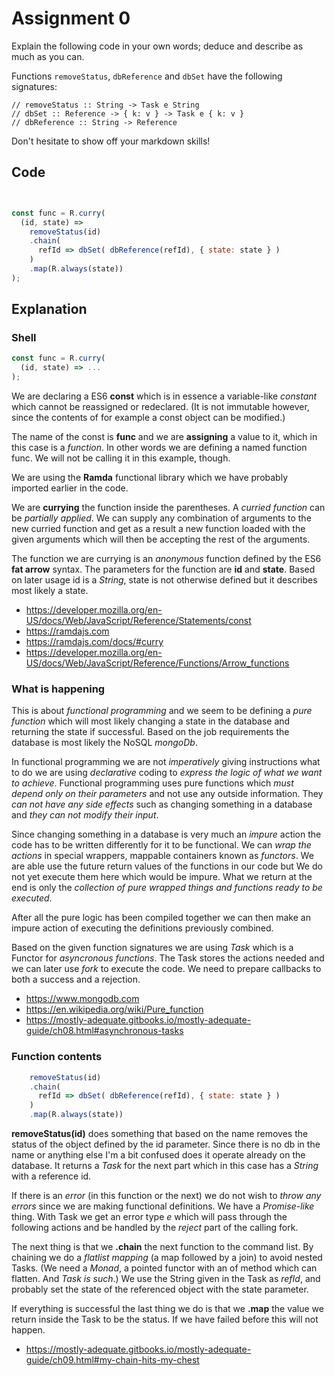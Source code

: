 # Assignment 0

Explain the following code in your own words; deduce and describe as much as you can.

Functions ```removeStatus```, ```dbReference``` and ```dbSet``` have the following signatures:

```
// removeStatus :: String -> Task e String
// dbSet :: Reference -> { k: v } -> Task e { k: v }
// dbReference :: String -> Reference
```

Don't hesitate to show off your markdown skills!

## Code

```javascript


const func = R.curry(
  (id, state) =>
    removeStatus(id)
    .chain(
      refId => dbSet( dbReference(refId), { state: state } )
    )
    .map(R.always(state))
);

```

## Explanation

### Shell

```javascript
const func = R.curry(
  (id, state) => ...
);
```

We are declaring a ES6 **const** which is in essence a variable-like *constant* which cannot be reassigned or redeclared. (It is not immutable however, since the contents of for example a const object can be modified.)

The name of the const is **func** and we are **assigning** a value to it, which in this case is a *function*. In other words we are defining a named function func. We will not be calling it in this example, though.

We are using the **Ramda** functional library which we have probably imported earlier in the code.

We are **currying** the function inside the parentheses. A *curried function* can be *partially applied*. We can supply any combination of arguments to the new curried function and get as a result a new function loaded with the given arguments which will then be accepting the rest of the arguments.

The function we are currying is an *anonymous* function defined by the ES6 **fat arrow** syntax. The parameters for the function are **id** and **state**. Based on later usage id is a *String*, state is not otherwise defined but it describes most likely a state.

* https://developer.mozilla.org/en-US/docs/Web/JavaScript/Reference/Statements/const
* https://ramdajs.com
* https://ramdajs.com/docs/#curry
* https://developer.mozilla.org/en-US/docs/Web/JavaScript/Reference/Functions/Arrow_functions

### What is happening

This is about *functional programming* and we seem to be defining a *pure function* which will most likely changing a state in the database and returning the state if successful. Based on the job requirements the database is most likely the NoSQL *mongoDb*.

In functional programming we are not *imperatively* giving instructions what to do we are using *declarative* coding to *express the logic of what we want to achieve*. Functional programming uses pure functions which *must depend only on their parameters* and not use any outside information. They *can not have any side effects* such as changing something in a database and *they can not modify their input*.

Since changing something in a database is very much an *impure* action the code has to be written differently for it to be functional. We can *wrap the actions* in special wrappers, mappable containers known as *functors*. We are able use the future return values of the functions in our code but We do not yet execute them here which would be impure. What we return at the end is only the *collection of pure wrapped things and functions ready to be executed*.

After all the pure logic has been compiled together we can then make an impure action of executing the definitions previously combined.

Based on the given function signatures we are using *Task* which is a Functor for *asyncronous functions*. The Task stores the actions needed and we can later use *fork* to execute the code. We need to prepare callbacks to both a success and a rejection.

* https://www.mongodb.com
* https://en.wikipedia.org/wiki/Pure_function
* https://mostly-adequate.gitbooks.io/mostly-adequate-guide/ch08.html#asynchronous-tasks

### Function contents

```javascript
    removeStatus(id)
    .chain(
      refId => dbSet( dbReference(refId), { state: state } )
    )
    .map(R.always(state))
```

**removeStatus(id)** does something that based on the name removes the status of the object defined by the id parameter. Since there is no db in the name or anything else I'm a bit confused does it operate already on the database. It returns a *Task* for the next part which in this case has a *String* with a reference id.

If there is an *error* (in this function or the next) we do not wish to *throw any errors* since we are making functional definitions. We have a *Promise-like* thing. With Task we get an error type *e* which will pass through the following actions and be handled by the *reject* part of the calling fork.

The next thing is that we **.chain** the next function to the command list. By chaining we do a *flatlist mapping* (a map followed by a join) to avoid nested Tasks. (We need a *Monad*, a pointed functor with an of method which can flatten. And *Task is such*.) We use the String given in the Task as *refId*, and probably set the state of the referenced object with the state parameter.

If everything is successful the last thing we do is that we **.map** the value we return inside the Task to be the status. If we have failed before this will not happen.

* https://mostly-adequate.gitbooks.io/mostly-adequate-guide/ch09.html#my-chain-hits-my-chest
